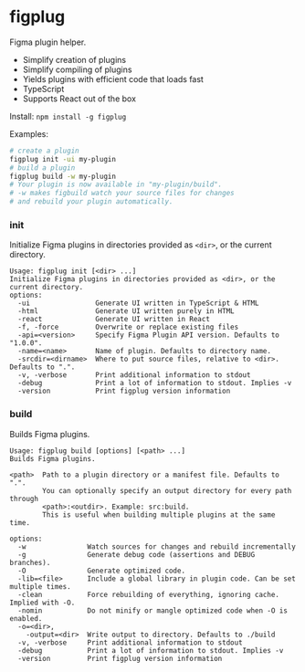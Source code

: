 # figplug

Figma plugin helper.

- Simplify creation of plugins
- Simplify compiling of plugins
- Yields plugins with efficient code that loads fast
- TypeScript
- Supports React out of the box

Install: `npm install -g figplug`

Examples:

```sh
# create a plugin
figplug init -ui my-plugin
# build a plugin
figplug build -w my-plugin
# Your plugin is now available in "my-plugin/build".
# -w makes figbuild watch your source files for changes
# and rebuild your plugin automatically.
```


### init

Initialize Figma plugins in directories provided as `<dir>`, or the current directory.

```
Usage: figplug init [<dir> ...]
Initialize Figma plugins in directories provided as <dir>, or the current directory.
options:
  -ui                Generate UI written in TypeScript & HTML
  -html              Generate UI written purely in HTML
  -react             Generate UI written in React
  -f, -force         Overwrite or replace existing files
  -api=<version>     Specify Figma Plugin API version. Defaults to "1.0.0".
  -name=<name>       Name of plugin. Defaults to directory name.
  -srcdir=<dirname>  Where to put source files, relative to <dir>. Defaults to ".".
  -v, -verbose       Print additional information to stdout
  -debug             Print a lot of information to stdout. Implies -v
  -version           Print figplug version information
```

### build

Builds Figma plugins.

```
Usage: figplug build [options] [<path> ...]
Builds Figma plugins.

<path>  Path to a plugin directory or a manifest file. Defaults to ".".
        You can optionally specify an output directory for every path through
        <path>:<outdir>. Example: src:build.
        This is useful when building multiple plugins at the same time.

options:
  -w               Watch sources for changes and rebuild incrementally
  -g               Generate debug code (assertions and DEBUG branches).
  -O               Generate optimized code.
  -lib=<file>      Include a global library in plugin code. Can be set multiple times.
  -clean           Force rebuilding of everything, ignoring cache. Implied with -O.
  -nomin           Do not minify or mangle optimized code when -O is enabled.
  -o=<dir>,
    -output=<dir>  Write output to directory. Defaults to ./build
  -v, -verbose     Print additional information to stdout
  -debug           Print a lot of information to stdout. Implies -v
  -version         Print figplug version information
```
